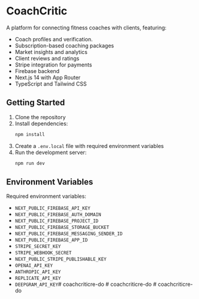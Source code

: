 # CoachCritic

A platform for connecting fitness coaches with clients, featuring:
- Coach profiles and verification.
- Subscription-based coaching packages
- Market insights and analytics
- Client reviews and ratings
- Stripe integration for payments
- Firebase backend
- Next.js 14 with App Router
- TypeScript and Tailwind CSS

## Getting Started

1. Clone the repository
2. Install dependencies:
   ```bash
   npm install
   ```
3. Create a `.env.local` file with required environment variables
4. Run the development server:
   ```bash
   npm run dev
   ```

## Environment Variables

Required environment variables:
- `NEXT_PUBLIC_FIREBASE_API_KEY`
- `NEXT_PUBLIC_FIREBASE_AUTH_DOMAIN`
- `NEXT_PUBLIC_FIREBASE_PROJECT_ID`
- `NEXT_PUBLIC_FIREBASE_STORAGE_BUCKET`
- `NEXT_PUBLIC_FIREBASE_MESSAGING_SENDER_ID`
- `NEXT_PUBLIC_FIREBASE_APP_ID`
- `STRIPE_SECRET_KEY`
- `STRIPE_WEBHOOK_SECRET`
- `NEXT_PUBLIC_STRIPE_PUBLISHABLE_KEY`
- `OPENAI_API_KEY`
- `ANTHROPIC_API_KEY`
- `REPLICATE_API_KEY`
- `DEEPGRAM_API_KEY`#   c o a c h c r i t i c r e - d o 
 
 #   c o a c h c r i t i c r e - d o 
 
 #   c o a c h c r i t i c r e - d o 
 
 
